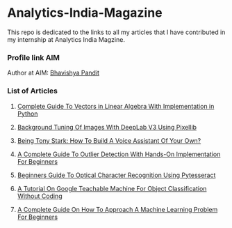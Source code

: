 # Analytics-India-Magazine


This repo is dedicated to the links to all my articles that I have contributed in my internship at Analytics India Magzine.


### Profile link AIM

Author at AIM: [Bhavishya Pandit](https://analyticsindiamag.com/author/bhavishya-panditanalyticsindiamag-com/)


### List of Articles

1. [Complete Guide To Vectors in Linear Algebra With Implementation in Python](https://analyticsindiamag.com/complete-guide-to-vectors-in-linear-algebra-with-implementation-in-python/)

2. [Background Tuning Of Images With DeepLab V3 Using Pixellib](https://analyticsindiamag.com/background-tuning-of-images-with-deeplab-v3-using-pixellib/)

3. [Being Tony Stark: How To Build A Voice Assistant Of Your Own?](https://analyticsindiamag.com/being-tony-stark-how-to-build-a-voice-assistant-of-your-own/)

4. [A Complete Guide To Outlier Detection With Hands-On Implementation For Beginners](https://analyticsindiamag.com/a-complete-guide-to-outlier-detection-with-hands-on-implementation-for-beginners/)

5. [Beginners Guide To Optical Character Recognition Using Pytesseract](https://analyticsindiamag.com/beginners-guide-to-optical-character-recognition-using-pytesseract/)

6. [A Tutorial On Google Teachable Machine For Object Classification Without Coding](https://analyticsindiamag.com/a-tutorial-on-google-teachable-machine-for-object-classification-without-coding/)

7. [A Complete Guide On How To Approach A Machine Learning Problem For Beginners](https://analyticsindiamag.com/a-complete-guide-on-how-to-approach-a-machine-learning-problem-for-beginners/)
